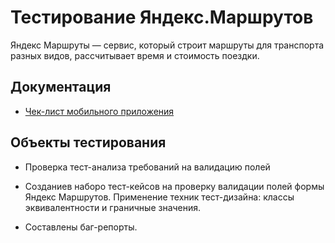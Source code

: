 # Тестирование Яндекс.Маршрутов
Яндекс Маршруты — сервис, который строит маршруты для транспорта разных видов, рассчитывает время и стоимость поездки. 

## Документация

- [Чек-лист мобильного приложения](https://docs.google.com/spreadsheets/d/1G13y--eVszg7PNLkyCsvd3s6HlbmkvUSOFcalwsBZn0/edit?gid=483862348#gid=483862348)

## Объекты тестирования

- Проверка тест-анализа требований на валидацию полей

- Созданиев наборо тест-кейсов на проверку валидации полей формы Яндекс Маршрутов. Применение техник тест-дизайна: классы эквивалентности и граничные значения.

- Составлены баг-репорты.
